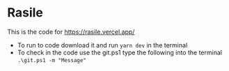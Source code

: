 ﻿# Rasile

This is the code for <https://rasile.vercel.app/>

* To run to code download it and run `yarn dev` in the terminal
* To check in the code use the git.ps1 type the following into the terminal `.\git.ps1 -m "Message"`
